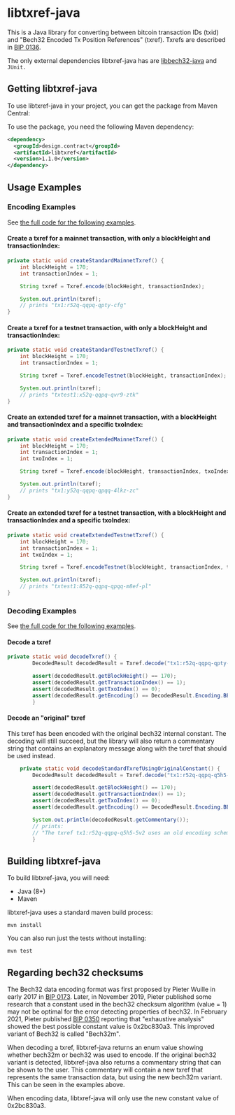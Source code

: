 # libtxref-java

This is a Java library for converting between bitcoin transaction IDs (txid)
and "Bech32 Encoded Tx Position References" (txref). Txrefs are
described in [BIP 0136](https://github.com/bitcoin/bips/blob/master/bip-0136.mediawiki).

The only external dependencies libtxref-java has are [libbech32-java](https://github.com/dcdpr/libbech32-java) and `JUnit.`

## Getting libtxref-java

To use libtxref-java in your project, you can get
the package from Maven Central:

To use the package, you need the following Maven dependency:

```xml
<dependency>
  <groupId>design.contract</groupId>
  <artifactId>libtxref</artifactId>
  <version>1.1.0</version>
</dependency>
```

## Usage Examples

### Encoding Examples

See [the full code for the following examples](src/main/java/design/contract/example/TxrefEncodingExample.java).

#### Create a txref for a mainnet transaction, with only a blockHeight and transactionIndex:

```java
private static void createStandardMainnetTxref() {
    int blockHeight = 170;
    int transactionIndex = 1;

    String txref = Txref.encode(blockHeight, transactionIndex);

    System.out.println(txref);
    // prints "tx1:r52q-qqpq-qpty-cfg"
}
```

#### Create a txref for a testnet transaction, with only a blockHeight and transactionIndex:

```java
private static void createStandardTestnetTxref() {
    int blockHeight = 170;
    int transactionIndex = 1;

    String txref = Txref.encodeTestnet(blockHeight, transactionIndex);

    System.out.println(txref);
    // prints "txtest1:x52q-qqpq-qvr9-ztk"
}
```

#### Create an extended txref for a mainnet transaction, with a blockHeight and transactionIndex and a specific txoIndex:

```java
private static void createExtendedMainnetTxref() {
    int blockHeight = 170;
    int transactionIndex = 1;
    int txoIndex = 1;

    String txref = Txref.encode(blockHeight, transactionIndex, txoIndex);

    System.out.println(txref);
    // prints "tx1:y52q-qqpq-qpqq-4lkz-zc"
}
```

#### Create an extended txref for a testnet transaction, with a blockHeight and transactionIndex and a specific txoIndex:

```java
private static void createExtendedTestnetTxref() {
    int blockHeight = 170;
    int transactionIndex = 1;
    int txoIndex = 1;

    String txref = Txref.encodeTestnet(blockHeight, transactionIndex, txoIndex);

    System.out.println(txref);
    // prints "txtest1:852q-qqpq-qpqq-m8ef-pl"
}
```

### Decoding Examples

See [the full code for the following examples](src/main/java/design/contract/example/TxrefDecodingExample.java).

#### Decode a txref

```java
private static void decodeTxref() {
        DecodedResult decodedResult = Txref.decode("tx1:r52q-qqpq-qpty-cfg");

        assert(decodedResult.getBlockHeight() == 170);
        assert(decodedResult.getTransactionIndex() == 1);
        assert(decodedResult.getTxoIndex() == 0);
        assert(decodedResult.getEncoding() == DecodedResult.Encoding.BECH32M);
        }
```

#### Decode an "original" txref

This txref has been encoded with the original bech32 internal constant. The 
decoding will still succeed, but the library will also return a commentary 
string that contains an explanatory message along with the txref that should 
be used instead.

```java
    private static void decodeStandardTxrefUsingOriginalConstant() {
        DecodedResult decodedResult = Txref.decode("tx1:r52q-qqpq-q5h5-5v2");

        assert(decodedResult.getBlockHeight() == 170);
        assert(decodedResult.getTransactionIndex() == 1);
        assert(decodedResult.getTxoIndex() == 0);
        assert(decodedResult.getEncoding() == DecodedResult.Encoding.BECH32);

        System.out.println(decodedResult.getCommentary());
        // prints:
        // "The txref tx1:r52q-qqpq-q5h5-5v2 uses an old encoding scheme and should be updated to tx1:r52q-qqpq-qpty-cfg See https://github.com/dcdpr/libtxref-java#regarding-bech32-checksums for more information."
        }
```

## Building libtxref-java

To build libtxref-java, you will need:

* Java (8+)
* Maven

libtxref-java uses a standard maven build process:

```console
mvn install
```

You can also run just the tests without installing:

```console
mvn test
```

## Regarding bech32 checksums

The Bech32 data encoding format was first proposed by Pieter Wuille in early 2017 in
[BIP 0173](https://github.com/bitcoin/bips/blob/master/bip-0173.mediawiki). Later, in November 2019, Pieter published
some research that a constant used in the bech32 checksum algorithm (value = 1) may not be
optimal for the error detecting properties of bech32. In February 2021, Pieter published
[BIP 0350](https://github.com/bitcoin/bips/blob/master/bip-0350.mediawiki) reporting that "exhaustive analysis" showed the best possible constant value is
0x2bc830a3. This improved variant of Bech32 is called "Bech32m".

When decoding a txref, libtxref-java returns an enum value showing whether bech32m or bech32
was used to encode. If the original bech32 variant is detected, libtxref-java also returns a 
commentary string that can be shown to the user. This commentary will contain a new txref that represents
the same transaction data, but using the new bech32m variant. This can be seen in the examples above.

When encoding data, libtxref-java will only use the new constant value of 0x2bc830a3.

